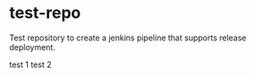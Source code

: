 # test-repo
Test repository to create a jenkins pipeline that supports release deployment.

test 1
test 2
